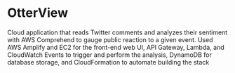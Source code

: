 # OtterView
Cloud application that reads Twitter comments and analyzes their sentiment with AWS Comprehend to gauge public reaction to a given event. Used AWS Amplify and EC2 for the front-end web UI, API Gateway, Lambda, and CloudWatch Events to trigger and perform the analysis, DynamoDB for database storage, and CloudFormation to automate building the stack
